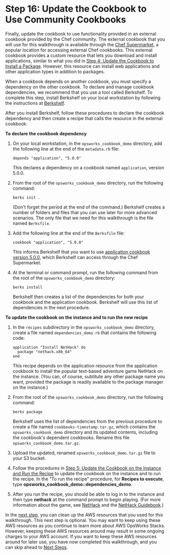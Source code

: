 # Step 16: Update the Cookbook to Use Community Cookbooks<a name="gettingstarted-cookbooks-community-cookbooks"></a>

Finally, update the cookbook to use functionality provided in an external cookbook provided by the Chef community\. The external cookbook that you will use for this walkthrough is available through the [Chef Supermarket](https://supermarket.chef.io/), a popular location for accessing external Chef cookbooks\. This external cookbook provides a custom resource that lets you download and install applications, similar to what you did in [Step 4: Update the Cookbook to Install a Package](gettingstarted-cookbooks-install-package.md)\. However, this resource can install web applications and other application types in addition to packages\.

When a cookbook depends on another cookbook, you must specify a dependency on the other cookbook\. To declare and manage cookbook dependencies, we recommend that you use a tool called Berkshelf\. To complete this step, install Berkshelf on your local workstation by following the instructions at [Berkshelf](http://berkshelf.com/)\.

After you install Berkshelf, follow these procedures to declare the cookbook dependency and then create a recipe that calls the resource in the external cookbook:

**To declare the cookbook dependency**

1. On your local workstation, in the `opsworks_cookbook_demo` directory, add the following line at the end of the `metadata.rb` file:

   ```
   depends "application", "5.0.0"
   ```

   This declares a dependency on a cookbook named `application`, version 5\.0\.0\. 

1. From the root of the `opsworks_cookbook_demo` directory, run the following command:

   ```
   berks init .
   ```

   \(Don't forget the period at the end of the command\.\) Berkshelf creates a number of folders and files that you can use later for more advanced scenarios\. The only file that we need for this walkthrough is the file named `Berksfile`\.

1. Add the following line at the end of the `Berksfile` file: 

   ```
   cookbook "application", "5.0.0"
   ```

   This informs Berkshelf that you want to use [application cookbook version 5\.0\.0](https://supermarket.chef.io/cookbooks/application/versions/5.0.0), which Berkshelf can access through the Chef Supermarket\.

1. At the terminal or command prompt, run the following command from the root of the `opsworks_cookbook_demo` directory:

   ```
   berks install
   ```

   Berkshelf then creates a list of the dependencies for both your cookbook and the application cookbook\. Berkshelf will use this list of dependencies in the next procedure\. 

**To update the cookbook on the instance and to run the new recipe**

1. In the `recipes` subdirectory in the `opsworks_cookbook_demo` directory, create a file named `dependencies_demo.rb` that contains the following code:

   ```
   application "Install NetHack" do
     package "nethack.x86_64"
   end
   ```

   This recipe depends on the application resource from the application cookbook to install the popular text\-based adventure game NetHack on the instance\. \(You can, of course, subtitute any other package name you want, provided the package is readily available to the package manager on the instance\.\)

1. From the root of the `opsworks_cookbook_demo` directory, run the following command:

   ```
   berks package
   ```

   Berkshelf uses the list of dependencies from the previous procedure to create a file named `cookbooks-timestamp.tar.gz`, which contains the `opsworks_cookbook_demo` directory and its updated contents, including the cookbook's dependent cookbooks\. Rename this file `opsworks_cookbook_demo.tar.gz`\. 

1. Upload the updated, renamed `opsworks_cookbook_demo.tar.gz` file to your S3 bucket\.

1. Follow the procedures in [Step 5: Update the Cookbook on the Instance and Run the Recipe](gettingstarted-cookbooks-copy-cookbook.md) to update the cookbook on the instance and to run the recipe\. In the "To run the recipe" procedure, for **Recipes to execute**, type **opsworks\_cookbook\_demo::dependencies\_demo**\.

1. After you run the recipe, you should be able to log in to the instance and then type **nethack** at the command prompt to begin playing\. \(For more information about the game, see [NetHack](https://en.wikipedia.org/wiki/NetHack) and the [NetHack Guidebook](http://www.nethack.org/v343/Guidebook.html)\.\) 

In the [next step](gettingstarted-cookbooks-clean-up.md), you can clean up the AWS resources that you used for this walkthrough\. This next step is optional\. You may want to keep using these AWS resources as you continue to learn more about AWS OpsWorks Stacks\. However, keeping these AWS resources around may result in some ongoing charges to your AWS account\. If you want to keep these AWS resources around for later use, you have now completed this walkthrough, and you can skip ahead to [Next Steps](gettingstarted-cookbooks-next-steps.md)\.
